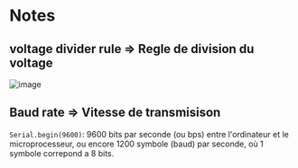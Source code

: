 # Notes
## voltage divider rule => Regle de division du voltage
![image](https://github.com/KamiLoup/arduino_starter_projects/assets/120313794/11c9c476-7f8a-4222-81f9-eacc0a66a7df)

## Baud rate => Vitesse de transmisison
`Serial.begin(9600)`: 9600 bits par seconde (ou bps) entre l'ordinateur et le microprocesseur, ou encore 1200 symbole (baud) par seconde, où 1 symbole correpond a 8 bits.
